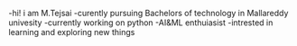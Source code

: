 -hi! i am M.Tejsai
-curently pursuing Bachelors of technology in Mallareddy univesity
-currently working on python 
-AI&ML enthuiasist
-intrested in learning and exploring new things
